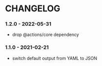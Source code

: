 # CHANGELOG

### 1.2.0 - 2022-05-31

- drop @actions/core dependency


### 1.1.0 - 2021-02-21

- switch default output from YAML to JSON